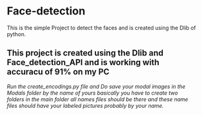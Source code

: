 # Face-detection
This is the simple Project to detect the faces  and is created using the Dlib of python.

## This project is created using the Dlib and Face_detection_API and is working with accuracu of 91% on my PC
*Run the create_encodings.py file and Do save your modal images in the Modals folder by the name of yours basically you have to create two folders in the main folder all names files should be there and these name files should have your labeled pictures probably by your name.* 
